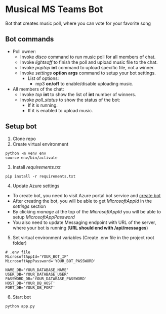 # Musical MS Teams Bot
Bot that creates music poll, where you can vote for your favorite song
## Bot commands
* Poll owner:
	* Invoke *disco* command to run music poll for all members of chat.
	* Invoke *lightsoff* to finish the poll and upload music file to the chat.
	* Invoke *poptop* **int** command to upload specific file, not a winner.
	* Invoke *settings* **option** **args** command to setup your bot settings.
		* List of options:
			* mp3 **on/off** to enable/disable uploading music.
* All members of the chat:
	* Invoke *top* **int** to show the list of **int** number of winners.
	* Invoke *poll_status* to show the status of the bot:
		* If it is running.
		* If it is enabled to upload music.
## Setup bot
1. Clone repo
2. Create virtual environment
```
python -m venv env
source env/bin/activate
```
3. Install *requirements.txt*
```
pip install -r requirements.txt
```
4. Update Azure settings
* To create bot, you need to visit Azure portal bot service and [create bot](https://portal.azure.com/#blade/HubsExtension/BrowseResource/resourceType/Microsoft.BotService%2FbotServices)
* After creating the bot, you will be able to get *MicrosoftAppId* in the *settings* section
* By clicking *manage* at the top of the *MicrosoftAppId* you will be able to setup *MicrosoftAppPassword*
* You also need to update Messaging endpoint with URL of the server, where your bot is running (**URL should end with /api/messages**)
5. Set virtual environment variables (Create .env file in the project root folder)
```
# .env file
MicrosoftAppId='YOUR_BOT_IP'
MicrosoftAppPassword='YOUR_BOT_PASSWORD'

NAME_DB='YOUR_DATABASE_NAME'
USER_DB='YOUR_DATABASE_USER'
PASSWORD_DB='YOUR_DATABASE_PASSWORD'
HOST_DB='YOUR_DB_HOST'
PORT_DB='YOUR_DB_PORT'
```
6. Start bot
```
python app.py
```
